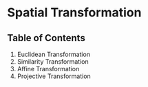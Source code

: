 # Spatial Transformation


## Table of Contents
1. Euclidean Transformation
2. Similarity Transformation
3. Affine Transformation
4. Projective Transformation

